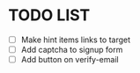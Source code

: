 # TODO LIST
* [ ] Make hint items links to target
* [ ] Add captcha to signup form
* [ ] Add button on verify-email 
